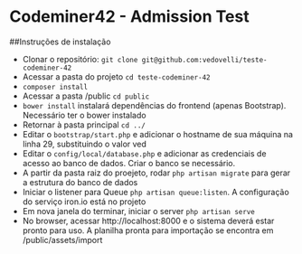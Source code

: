 Codeminer42 - Admission Test
============================

##Instruções de instalação

* Clonar o repositório: `git clone git@github.com:vedovelli/teste-codeminer-42`
* Acessar a pasta do projeto `cd teste-codeminer-42`
* `composer install`
* Acessar a pasta /public `cd public`
* `bower install` instalará dependências do frontend (apenas Bootstrap). Necessário ter o bower instalado
* Retornar à pasta principal `cd ../`
* Editar o `bootstrap/start.php` e adicionar o hostname de sua máquina na linha 29, substituindo o valor ved
* Editar o `config/local/database.php` e adicionar as credenciais de acesso ao banco de dados. Criar o banco se necessário.
* A partir da pasta raiz do proejeto, rodar `php artisan migrate` para gerar a estrutura do banco de dados
* Iniciar o listener para Queue `php artisan queue:listen`. A configuração do serviço iron.io está no projeto
* Em nova janela do terminar, iniciar o server `php artisan serve`
* No browser, acessar http://localhost:8000 e o sistema deverá estar pronto para uso. A planilha pronta para importação se encontra em /public/assets/import
